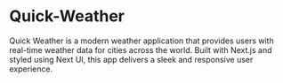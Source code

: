 # Quick-Weather
Quick Weather is a modern weather application that provides users with real-time weather data for cities across the world. Built with Next.js and styled using Next UI, this app delivers a sleek and responsive user experience.
